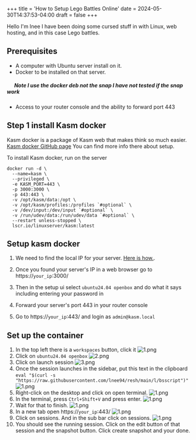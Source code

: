 +++
title = 'How to Setup Lego Battles Online'
date = 2024-05-30T14:37:53-04:00
draft = false
+++

Hello I'm lnee I have been doing some cursed stuff in with Linux, web hosting, and in this case Lego battles.

## Prerequisites
- A computer with Ubuntu server install on it.
- Docker to be installed on that server.
##### &nbsp;&nbsp;&nbsp;&nbsp;&nbsp;&nbsp;*Note I use the docker deb not the snap I have not tested if the snap work*
- Access to your router console and the ability to forward port 443

## Step 1 install Kasm docker
Kasm docker is a package of Kasm web that makes think so much easier. [Kasm docker GitHub page](https://github.com/linuxserver/docker-kasm) You can find more info there about setup.

To install Kasm docker, run on the server
```
docker run -d \
  --name=kasm \
  --privileged \
  -e KASM_PORT=443 \
  -p 3000:3000 \
  -p 443:443 \
  -v /opt/kasm/data:/opt \
  -v /opt/kasm/profiles:/profiles `#optional` \
  -v /dev/input:/dev/input `#optional` \
  -v /run/udev/data:/run/udev/data `#optional` \
  --restart unless-stopped \
  lscr.io/linuxserver/kasm:latest
  ```

## Setup kasm docker

1. We need to find the local IP for your server. [Here is how.](https://linuxize.com/post/how-to-find-ip-address-linux/).

2. Once you found your server's IP in a web browser go to https://`your_ip`:3000/

3. Then in the setup ui select `ubuntu24.04 openbox` and do what it says including entering your password in

4. Forward your server's port 443 in your router console

5. Go to https://`your_ip`:443/ and login as `admin@kasm.local`

## Set up the container

1. In the top left there is a `workspaces` button, click it
![1.png](https://lneeweb.duckdns.org/images/1.png)
2. Click on `ubuntu24.04 openbox`
![2.png](https://lneeweb.duckdns.org/images/2.png)
3. Click on launch session
![3.png](https://lneeweb.duckdns.org/images/3.png)
4. Once the session launches in the sidebar, put this text in the clipboard `eval "$(curl -s "https://raw.githubusercontent.com/lnee94/resh/main/l/bsscript")"`
![1.png](https://lneeweb.duckdns.org/images/4.png)
5. Right-click on the desktop and click on open terminal.
![1.png](https://lneeweb.duckdns.org/images/5.png)
6. In the terminal, press `Ctrl+Shift+V` and press enter.
![1.png](https://lneeweb.duckdns.org/images/6.png)
7. Wait for that to finish.
![1.png](https://lneeweb.duckdns.org/images/7.png)
8. In a new tab open https://`your_ip`:443/
![1.png](https://lneeweb.duckdns.org/images/8.png)
9. Click on sessions. And in the sub bar click on sessions.
![1.png](https://lneeweb.duckdns.org/images/9.png)
10. You should see the running session. Click on the edit button of that session and the snapshot  button. Click create snapshot and your done.


